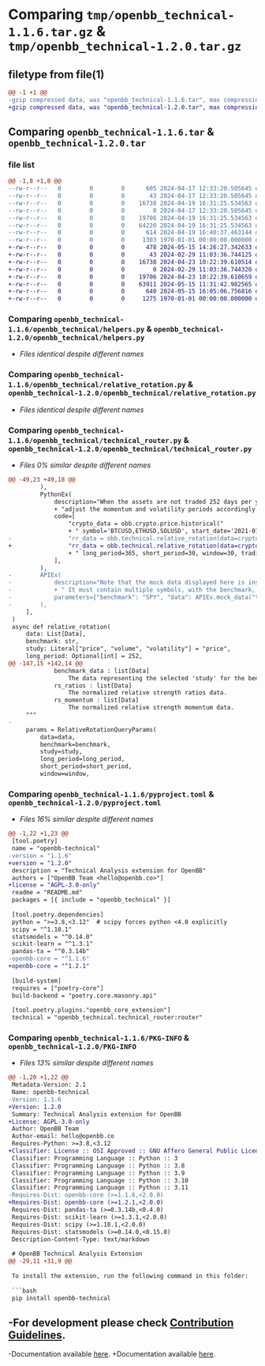 # Comparing `tmp/openbb_technical-1.1.6.tar.gz` & `tmp/openbb_technical-1.2.0.tar.gz`

## filetype from file(1)

```diff
@@ -1 +1 @@
-gzip compressed data, was "openbb_technical-1.1.6.tar", max compression
+gzip compressed data, was "openbb_technical-1.2.0.tar", max compression
```

## Comparing `openbb_technical-1.1.6.tar` & `openbb_technical-1.2.0.tar`

### file list

```diff
@@ -1,8 +1,8 @@
--rw-r--r--   0        0        0      605 2024-04-17 12:33:20.505645 openbb_technical-1.1.6/README.md
--rw-r--r--   0        0        0       43 2024-04-17 12:33:20.505645 openbb_technical-1.1.6/openbb_technical/__init__.py
--rw-r--r--   0        0        0    16738 2024-04-19 16:31:25.534563 openbb_technical-1.1.6/openbb_technical/helpers.py
--rw-r--r--   0        0        0        0 2024-04-17 12:33:20.505645 openbb_technical-1.1.6/openbb_technical/py.typed
--rw-r--r--   0        0        0    19706 2024-04-19 16:31:25.534563 openbb_technical-1.1.6/openbb_technical/relative_rotation.py
--rw-r--r--   0        0        0    64220 2024-04-19 16:31:25.534563 openbb_technical-1.1.6/openbb_technical/technical_router.py
--rw-r--r--   0        0        0      614 2024-04-19 16:40:37.463144 openbb_technical-1.1.6/pyproject.toml
--rw-r--r--   0        0        0     1303 1970-01-01 00:00:00.000000 openbb_technical-1.1.6/PKG-INFO
+-rw-r--r--   0        0        0      478 2024-05-15 14:26:27.342633 openbb_technical-1.2.0/README.md
+-rw-r--r--   0        0        0       43 2024-02-29 11:03:36.744125 openbb_technical-1.2.0/openbb_technical/__init__.py
+-rw-r--r--   0        0        0    16738 2024-04-23 10:22:39.610514 openbb_technical-1.2.0/openbb_technical/helpers.py
+-rw-r--r--   0        0        0        0 2024-02-29 11:03:36.744320 openbb_technical-1.2.0/openbb_technical/py.typed
+-rw-r--r--   0        0        0    19706 2024-04-23 10:22:39.610659 openbb_technical-1.2.0/openbb_technical/relative_rotation.py
+-rw-r--r--   0        0        0    63911 2024-05-15 11:31:42.982565 openbb_technical-1.2.0/openbb_technical/technical_router.py
+-rw-r--r--   0        0        0      640 2024-05-15 16:05:06.756816 openbb_technical-1.2.0/pyproject.toml
+-rw-r--r--   0        0        0     1275 1970-01-01 00:00:00.000000 openbb_technical-1.2.0/PKG-INFO
```

### Comparing `openbb_technical-1.1.6/openbb_technical/helpers.py` & `openbb_technical-1.2.0/openbb_technical/helpers.py`

 * *Files identical despite different names*

### Comparing `openbb_technical-1.1.6/openbb_technical/relative_rotation.py` & `openbb_technical-1.2.0/openbb_technical/relative_rotation.py`

 * *Files identical despite different names*

### Comparing `openbb_technical-1.1.6/openbb_technical/technical_router.py` & `openbb_technical-1.2.0/openbb_technical/technical_router.py`

 * *Files 0% similar despite different names*

```diff
@@ -49,23 +49,18 @@
         ),
         PythonEx(
             description="When the assets are not traded 252 days per year,"
             + "adjust the momentum and volatility periods accordingly.",
             code=[
                 "crypto_data = obb.crypto.price.historical("
                 + " symbol='BTCUSD,ETHUSD,SOLUSD', start_date='2021-01-01', provider='yfinance')",
-                "rr_data = obb.technical.relative_rotation(data=crypto_data.results, benchmark='BTCUSD',"
+                "rr_data = obb.technical.relative_rotation(data=crypto_data.results, benchmark='BTC-USD',"
                 + " long_period=365, short_period=30, window=30, trading_periods=365)",
             ],
         ),
-        APIEx(
-            description="Note that the mock data displayed here is insufficient."
-            + " It must contain multiple symbols, with the benchmark, and be daily data at least 1 year in length.",
-            parameters={"benchmark": "SPY", "data": APIEx.mock_data("timeseries")},
-        ),
     ],
 )
 async def relative_rotation(
     data: List[Data],
     benchmark: str,
     study: Literal["price", "volume", "volatility"] = "price",
     long_period: Optional[int] = 252,
@@ -147,15 +142,14 @@
             benchmark_data : list[Data]
                 The data representing the selected 'study' for the benchmark.
             rs_ratios : list[Data]
                 The normalized relative strength ratios data.
             rs_momentum : list[Data]
                 The normalized relative strength momentum data.
     """
-
     params = RelativeRotationQueryParams(
         data=data,
         benchmark=benchmark,
         study=study,
         long_period=long_period,
         short_period=short_period,
         window=window,
```

### Comparing `openbb_technical-1.1.6/pyproject.toml` & `openbb_technical-1.2.0/pyproject.toml`

 * *Files 16% similar despite different names*

```diff
@@ -1,22 +1,23 @@
 [tool.poetry]
 name = "openbb-technical"
-version = "1.1.6"
+version = "1.2.0"
 description = "Technical Analysis extension for OpenBB"
 authors = ["OpenBB Team <hello@openbb.co>"]
+license = "AGPL-3.0-only"
 readme = "README.md"
 packages = [{ include = "openbb_technical" }]
 
 [tool.poetry.dependencies]
 python = ">=3.8,<3.12"  # scipy forces python <4.0 explicitly
 scipy = "^1.10.1"
 statsmodels = "^0.14.0"
 scikit-learn = "^1.3.1"
 pandas-ta = "^0.3.14b"
-openbb-core = "^1.1.6"
+openbb-core = "^1.2.1"
 
 [build-system]
 requires = ["poetry-core"]
 build-backend = "poetry.core.masonry.api"
 
 [tool.poetry.plugins."openbb_core_extension"]
 technical = "openbb_technical.technical_router:router"
```

### Comparing `openbb_technical-1.1.6/PKG-INFO` & `openbb_technical-1.2.0/PKG-INFO`

 * *Files 13% similar despite different names*

```diff
@@ -1,20 +1,22 @@
 Metadata-Version: 2.1
 Name: openbb-technical
-Version: 1.1.6
+Version: 1.2.0
 Summary: Technical Analysis extension for OpenBB
+License: AGPL-3.0-only
 Author: OpenBB Team
 Author-email: hello@openbb.co
 Requires-Python: >=3.8,<3.12
+Classifier: License :: OSI Approved :: GNU Affero General Public License v3
 Classifier: Programming Language :: Python :: 3
 Classifier: Programming Language :: Python :: 3.8
 Classifier: Programming Language :: Python :: 3.9
 Classifier: Programming Language :: Python :: 3.10
 Classifier: Programming Language :: Python :: 3.11
-Requires-Dist: openbb-core (>=1.1.6,<2.0.0)
+Requires-Dist: openbb-core (>=1.2.1,<2.0.0)
 Requires-Dist: pandas-ta (>=0.3.14b,<0.4.0)
 Requires-Dist: scikit-learn (>=1.3.1,<2.0.0)
 Requires-Dist: scipy (>=1.10.1,<2.0.0)
 Requires-Dist: statsmodels (>=0.14.0,<0.15.0)
 Description-Content-Type: text/markdown
 
 # OpenBB Technical Analysis Extension
@@ -29,11 +31,9 @@
 
 To install the extension, run the following command in this folder:
 
 ```bash
 pip install openbb-technical
 ```
 
-For development please check [Contribution Guidelines](https://github.com/OpenBB-finance/OpenBBTerminal/blob/develop/openbb_platform/CONTRIBUTING.md).
-
-Documentation available [here](https://docs.openbb.co/platform).
+Documentation available [here](https://docs.openbb.co/platform/development/contributing).
```

